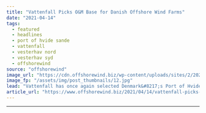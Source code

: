 ```yaml
---
title: "Vattenfall Picks O&M Base for Danish Offshore Wind Farms"
date: "2021-04-14"
tags: 
  - featured
  - headlines
  - port of hvide sande
  - vattenfall
  - vesterhav nord
  - vesterhav syd
  - offshorewind
source: "offshorewind"
image_url: "https://cdn.offshorewind.biz/wp-content/uploads/sites/2/2021/04/14102507/Vattenfall-Picks-OM-Base-for-Danish-Offshore-Wind-Farms.jpg"
image_fp: "/assets/img/post_thumbnails/12.jpg"
lead: "Vattenfall has once again selected Denmark&#8217;s Port of Hvide Sande as an Operations &#38;"
article_url: "https://www.offshorewind.biz/2021/04/14/vattenfall-picks-om-base-for-danish-offshore-wind-farms/"
---
```


---
